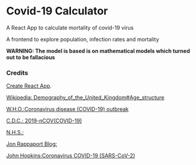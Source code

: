 # Covid-19 Calculator
A React App to calculate mortality of covid-19 virus

A frontend to explore population, infection rates and mortality

**WARNING: The model is based is on mathematical models which turned out to be fallacious**


### Credits
[Create React App](https://github.com/facebook/create-react-app).

[Wikipedia: Demography_of_the_United_Kingdom#Age_structure ](https://en.wikipedia.org/wiki/Demography_of_the_United_Kingdom#Age_structure)

[W.H.O.:Coronavirus disease (COVID-19) outbreak](https://www.who.int/emergencies/diseases/novel-coronavirus-2019)

[C.D.C.: 2019-nCOV(COVID-19)](https://www.cdc.gov/coronavirus/2019-nCoV/index.html)

[N.H.S.:](https://www.nhs.uk/)

[Jon Rappaport Blog:](https://nomorefakenews.com/)

[John Hopkins:Coronavirus COVID-19 (SARS-CoV-2)](https://www.hopkinsguides.com/hopkins/view/Johns_Hopkins_ABX_Guide/540747/all/Coronavirus_COVID_19__SARS_CoV_2_)